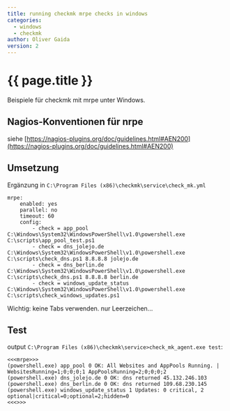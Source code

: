 ```yaml
---
title: running checkmk mrpe checks in windows
categories:
  - windows
  - checkmk
author: Oliver Gaida
version: 2
---
```


# {{ page.title }}

Beispiele für checkmk mit mrpe unter Windows.

## Nagios-Konventionen für nrpe

siehe [https://nagios-plugins.org/doc/guidelines.html#AEN200](https://nagios-plugins.org/doc/guidelines.html#AEN200)

## Umsetzung

Ergänzung in `C:\Program Files (x86)\checkmk\service\check_mk.yml`

```
mrpe:
    enabled: yes
    parallel: no
    timeout: 60
    config:
        - check = app_pool C:\Windows\System32\WindowsPowerShell\v1.0\powershell.exe C:\scripts\app_pool_test.ps1
        - check = dns_jolejo.de C:\Windows\System32\WindowsPowerShell\v1.0\powershell.exe C:\scripts\check_dns.ps1 8.8.8.8 jolejo.de
        - check = dns_berlin.de C:\Windows\System32\WindowsPowerShell\v1.0\powershell.exe C:\scripts\check_dns.ps1 8.8.8.8 berlin.de
        - check = windows_update_status C:\Windows\System32\WindowsPowerShell\v1.0\powershell.exe C:\scripts\check_windows_updates.ps1
```

Wichtig: keine Tabs verwenden. nur Leerzeichen...

## Test

output `C:\Program Files (x86)\checkmk\service>check_mk_agent.exe test`:

```
<<<mrpe>>>
(powershell.exe) app_pool 0 OK: All Websites and AppPools Running. | WebsitesRunning=1;0;0;0;1 AppPoolsRunning=2;0;0;0;2
(powershell.exe) dns_jolejo.de 0 OK: dns returned 45.132.246.103
(powershell.exe) dns_berlin.de 0 OK: dns returned 109.68.230.145
(powershell.exe) windows_update_status 1 Updates: 0 critical, 2 optional|critical=0;optional=2;hidden=0
<<<>>>
```